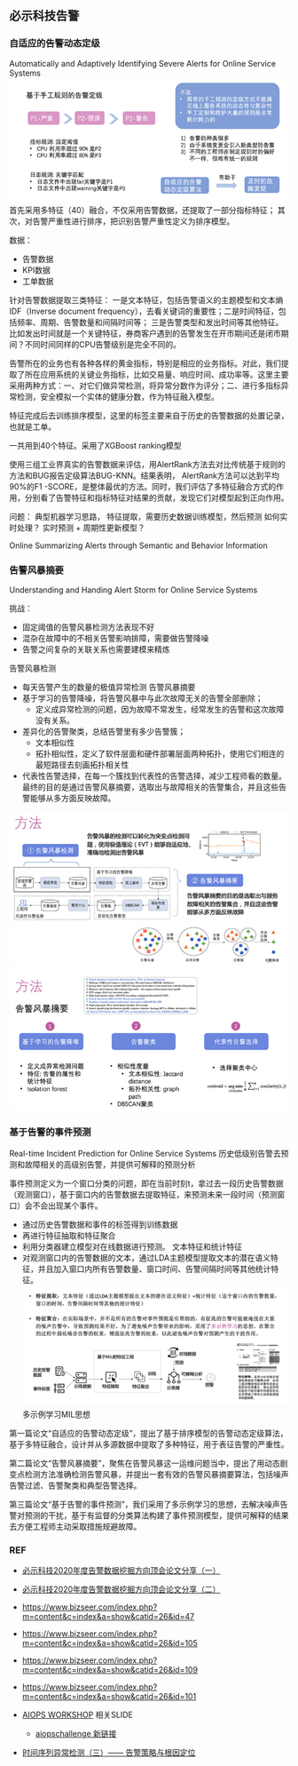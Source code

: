 

## 必示科技告警

### 自适应的告警动态定级
Automatically and Adaptively Identifying Severe Alerts for Online Service Systems
![](./alert_images/image1.png)
首先采用多特征（40）融合，不仅采用告警数据，还提取了一部分指标特征；
其次，对告警严重性进行排序，把识别告警严重性定义为排序模型。


数据：
- 告警数据
- KPI数据
- 工单数据

针对告警数据提取三类特征：
一是文本特征，包括告警语义的主题模型和文本熵IDF（Inverse document frequency），去看关键词的重要性；二是时间特征，包括频率、周期、告警数量和间隔时间等；
三是告警类型和发出时间等其他特征。比如发出时间就是一个关键特征，券商客户遇到的告警发生在开市期间还是闭市期间？不同时间同样的CPU告警级别是完全不同的。

告警所在的业务也有各种各样的黄金指标，特别是相应的业务指标。对此，我们提取了所在应用系统的关键业务指标，比如交易量、响应时间、成功率等。这里主要采用两种方式：一、对它们做异常检测，将异常分数作为评分；二、进行多指标异常检测，安全模拟一个实体的健康分数，作为特征融入模型。

特征完成后去训练排序模型，这里的标签主要来自于历史的告警数据的处置记录，也就是工单。

一共用到40个特征。采用了XGBoost ranking模型

使用三组工业界真实的告警数据来评估，用AlertRank方法去对比传统基于规则的方法和BUG报告定级算法BUG-KNN。结果表明， AlertRank方法可以达到平均90%的F1 -SCORE，是整体最优的方法。同时，我们评估了多特征融合方式的作用，分别看了告警特征和指标特征对结果的贡献，发现它们对模型起到正向作用。

问题：  典型机器学习思路， 特征提取，需要历史数据训练模型，然后预测
如何实时处理？
实时预测 + 周期性更新模型？

Online Summarizing Alerts through Semantic and Behavior Information

### 告警风暴摘要
Understanding and Handing Alert Storm for Online Service Systems

挑战：
- 固定阈值的告警风暴检测方法表现不好
- 混杂在故障中的不相关告警影响排障，需要做告警降噪
- 告警之间复杂的关联关系也需要建模来精炼

告警风暴检测
- 每天告警产生的数量的极值异常检测
告警风暴摘要
- 基于学习的告警降噪，将告警风暴中与此次故障无关的告警全部删除；
  - 定义成异常检测的问题，因为故障不常发生，经常发生的告警和这次故障没有关系。
- 差异化的告警聚类，总结告警里有多少告警簇；	
  - 文本相似性
  - 拓扑相似性，定义了软件层面和硬件部署层面两种拓扑，使用它们相连的最短路径去刻画拓扑相关性
- 代表性告警选择，在每一个簇找到代表性的告警选择，减少工程师看的数量。
最终的目的是通过告警风暴摘要，选取出与故障相关的告警集合，并且这些告警能够从多方面反映故障。

![](./alert_images/image2.png)
![](./alert_images/image3.png)

### 基于告警的事件预测
Real-time Incident Prediction for Online Service Systems
历史低级别告警去预测和故障相关的高级别告警，并提供可解释的预测分析

事件预测定义为一个窗口分类的问题，即在当前时刻t，拿过去一段历史告警数据（观测窗口），基于窗口内的告警数据去提取特征，来预测未来一段时间（预测窗口）会不会出现某个事件。

- 通过历史告警数据和事件的标签得到训练数据
- 再进行特征抽取和特征聚合
- 利用分类器建立模型对在线数据进行预测。
文本特征和统计特征
- 对观测窗口内的告警数据的文本，通过LDA主题模型提取文本的潜在语义特征，并且加入窗口内所有告警数量、窗口时间、告警间隔时间等其他统计特征。
![](./alert_images/image6.png)
多示例学习MIL思想


第一篇论文“自适应的告警动态定级”，提出了基于排序模型的告警动态定级算法，基于多特征融合，设计并从多源数据中提取了多种特征，用于表征告警的严重性。
 
第二篇论文“告警风暴摘要”，聚焦在告警风暴这一运维问题当中，提出了用动态剧变点检测方法准确检测告警风暴，并提出一套有效的告警风暴摘要算法，包括噪声告警过滤、告警聚类和典型告警选择。
 
第三篇论文“基于告警的事件预测”，我们采用了多示例学习的思想，去解决噪声告警对预测的干扰，基于有监督的分类算法构建了事件预测模型，提供可解释的结果去方便工程师主动采取措施规避故障。


### REF

- [必示科技2020年度告警数据挖掘方向顶会论文分享（一）](https://www.bizseer.com/index.php?m=content&c=index&a=show&catid=26&id=31)
- [必示科技2020年度告警数据挖掘方向顶会论文分享（二）](https://www.bizseer.com/index.php?m=content&c=index&a=show&catid=26&id=32)
- https://www.bizseer.com/index.php?m=content&c=index&a=show&catid=26&id=47
- https://www.bizseer.com/index.php?m=content&c=index&a=show&catid=26&id=105
- https://www.bizseer.com/index.php?m=content&c=index&a=show&catid=26&id=109 
- https://www.bizseer.com/index.php?m=content&c=index&a=show&catid=26&id=101 


- [AIOPS WORKSHOP](https://workshop.aiops.org/#2019%20AIOps%E6%8C%91%E6%88%98%E8%B5%9B%E5%86%B3%E8%B5%9B%20%E6%9A%A8%20%E7%AC%AC%E4%BA%8C%E5%B1%8AAIOps%E7%A0%94%E8%AE%A8%E4%BC%9A-div) 相关SLIDE
  - [aiopschallenge 新链接](https://www.aiops.cn/aiopschallenge/)

- [时间序列异常检测（三）—— 告警策略与根因定位](https://zhuanlan.zhihu.com/p/363254791)

